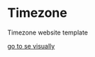 # Timezone
Timezone website template

<a href="https://elnur21.github.io/timezone/">go to se visually</a>